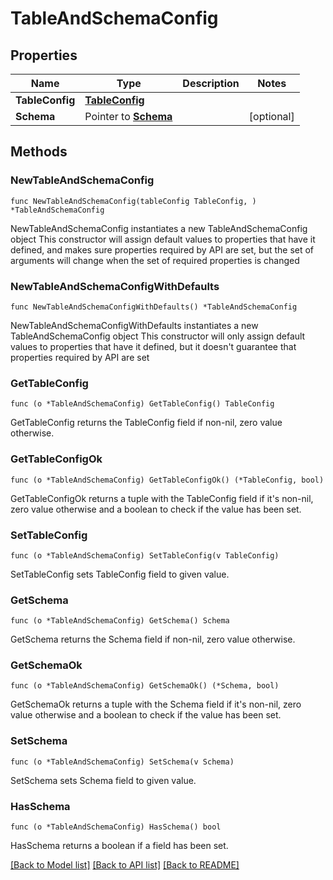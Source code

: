 # TableAndSchemaConfig

## Properties

Name | Type | Description | Notes
------------ | ------------- | ------------- | -------------
**TableConfig** | [**TableConfig**](TableConfig.md) |  | 
**Schema** | Pointer to [**Schema**](Schema.md) |  | [optional] 

## Methods

### NewTableAndSchemaConfig

`func NewTableAndSchemaConfig(tableConfig TableConfig, ) *TableAndSchemaConfig`

NewTableAndSchemaConfig instantiates a new TableAndSchemaConfig object
This constructor will assign default values to properties that have it defined,
and makes sure properties required by API are set, but the set of arguments
will change when the set of required properties is changed

### NewTableAndSchemaConfigWithDefaults

`func NewTableAndSchemaConfigWithDefaults() *TableAndSchemaConfig`

NewTableAndSchemaConfigWithDefaults instantiates a new TableAndSchemaConfig object
This constructor will only assign default values to properties that have it defined,
but it doesn't guarantee that properties required by API are set

### GetTableConfig

`func (o *TableAndSchemaConfig) GetTableConfig() TableConfig`

GetTableConfig returns the TableConfig field if non-nil, zero value otherwise.

### GetTableConfigOk

`func (o *TableAndSchemaConfig) GetTableConfigOk() (*TableConfig, bool)`

GetTableConfigOk returns a tuple with the TableConfig field if it's non-nil, zero value otherwise
and a boolean to check if the value has been set.

### SetTableConfig

`func (o *TableAndSchemaConfig) SetTableConfig(v TableConfig)`

SetTableConfig sets TableConfig field to given value.


### GetSchema

`func (o *TableAndSchemaConfig) GetSchema() Schema`

GetSchema returns the Schema field if non-nil, zero value otherwise.

### GetSchemaOk

`func (o *TableAndSchemaConfig) GetSchemaOk() (*Schema, bool)`

GetSchemaOk returns a tuple with the Schema field if it's non-nil, zero value otherwise
and a boolean to check if the value has been set.

### SetSchema

`func (o *TableAndSchemaConfig) SetSchema(v Schema)`

SetSchema sets Schema field to given value.

### HasSchema

`func (o *TableAndSchemaConfig) HasSchema() bool`

HasSchema returns a boolean if a field has been set.


[[Back to Model list]](../README.md#documentation-for-models) [[Back to API list]](../README.md#documentation-for-api-endpoints) [[Back to README]](../README.md)


